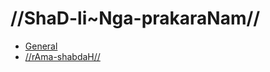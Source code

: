 # //ShaD-li~Nga-prakaraNam//

- [General](#/shadlinga-prakaranam/general/)
- [//rAma-shabdaH//](#/shadlinga-prakaranam/raama-sabdah/)
